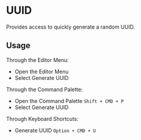 # UUID

Provides access to quickly generate a random UUID.

## Usage

Through the Editor Menu:

* Open the Editor Menu
* Select Generate UUID

Through the Command Palette:

* Open the Command Palette `Shift + CMD + P`
* Select Generate UUID

Through Keyboard Shortcuts:

* Generate UUID `Option + CMD + U`